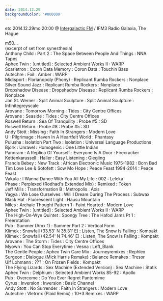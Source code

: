 ```yaml
---
date: 2014.12.29
backgroundColor: '#000000'
---
```


etc 2014.12.29mo 20:00 @ [Intergalactic FM](http://www.intergalacticfm.com/) / IFM3 Radio Galaxia, The Hague  

m50...  
(excerpt of set from synesthesia)  
Anthony Child : Part 2 : The Space Between People And Things : NNA Tapes  
Aphex Twin : \[untitled\] : Selected Ambient Works II : WARP  
Scarletron : Coron Data Memory : Coron Data : Touchin Bass  
Autechre : Foil : Amber : WARP  
Midisport : Florianopoly (Phony) : Replicant Rumba Rockers : Nonplace  
Silver Sound Jazz : Replicant Rumba Rockers : Nonplace  
Dropshadow Disease : Dropshadow Disease : Replicant Rumba Rockers : Nonplace  
Jan St. Werner : Split Animal Sculpture : Split Animal Sculpture : Infinitegreyscale  
Arovane : Tomorrow Morning : Tides : City Centre Offices  
Arovane : Seaside : Tides : City Centre Offices  
Roswell Return : Sea Of Tranquility : Probe #5 : SD  
Roswell Return : Probe #8 : Probe #5 : SD  
Andy Stott : Missing : Faith In Strangers : Modern Love  
U : Pilgrimage : Haven In A Heartfelt World : Phantasy  
Pulusha : Isolation Part Two : Isolation : Universal Language Productions  
Bjork : Unravel : Homogenic : One Little Indian  
Panoram : A Replica Of Yourself : Everyone Is A Door : Firecracker  
Kettenkarussell : Haller : Easy Listening : Giegling  
Francis Bebey : New Track : African Electronic Music 1975-1982 : Born Bad  
Tim Love Lee & Sotofett : Sow Mo Hope : Peace Feast 1994-2014 : Peace Feast  
Vakula : I Wanna Dance With You All My Life : 002 : Leleka  
Phase : Perplexed (Rodhad's Extended Mix) : Remixed : Token  
Jeff Mills : Transformation B : Metropolis : Axis  
Yagya : We Lose Ourselves : Will I Dream During The Process : Subwax  
Black Hat : Fluorescent Light : Hausu Mountain  
Miles : Archaic Thought Pattern 1 : Faint Hearted : Modern Love  
Aphex Twin : \[untitled\] : Selected Ambient Works II : WARP  
The High-On-Wye Quintet : Spongy Tree : The Hafod Jams Pt 1 : Freerotation  
Pub : Summer (Amx 1) : Summer Part 2 : Vertical Form  
Klimek : Snowfall (33.53' N 35.31' E) : Listen, The Snow Is Falling : Kompakt  
Klimek : Snowfall (42.54' N 74.46' E) : Listen, The Snow Is Falling : Kompakt  
Arovane : The Storm : Tides : City Centre Offices  
Myown : You Can Stop Everytime : Vesna : Left\_Blank  
The Gentle People : Aphex Twin Care Mix : Journeyremixes : Rephlex  
Surgeon : Dialogue (Mick Harris Remake) : Balance Remakes : Tresor  
Ulf Lohmann : ??? : On Frozen Fields : Kompakt  
The Flying Lizards : Sex Machine (Extended Version) : Sex Machine : Statik  
Aphex Twin : Delphium : Selected Ambient Works 85-92 : Apollo  
Pub : Overcome : Do You Ever Regret Pantomime  
Cyrus : Inversion : Inversion : Basic Channel  
Andy Stott : No Surrender : Faith In Strangers : Modern Love  
Autechre : Vletrmx (Plaid Remix) : 10+3 Remixes : WARP